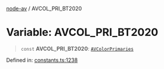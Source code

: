 [node-av](../globals.md) / AVCOL\_PRI\_BT2020

# Variable: AVCOL\_PRI\_BT2020

> `const` **AVCOL\_PRI\_BT2020**: [`AVColorPrimaries`](../type-aliases/AVColorPrimaries.md)

Defined in: [constants.ts:1238](https://github.com/seydx/av/blob/f8631fc881b394300b1479f511d55cf1c370a87f/src/constants/constants.ts#L1238)
